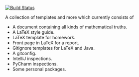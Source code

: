 [![Build Status](https://api.travis-ci.org/deltadak/random-math.svg)](https://travis-ci.org/deltadak/random-math)

A collection of templates and more which currently consists of
* A document containing all kinds of mathematical truths.
* A LaTeX style guide.
* LaTeX template for homework.
* Front page in LaTeX for a report.
* Gitignore templates for LaTeX and Java.
* A gitconfig.
* IntelliJ inspections.
* PyCharm inspections.
* Some personal packages.